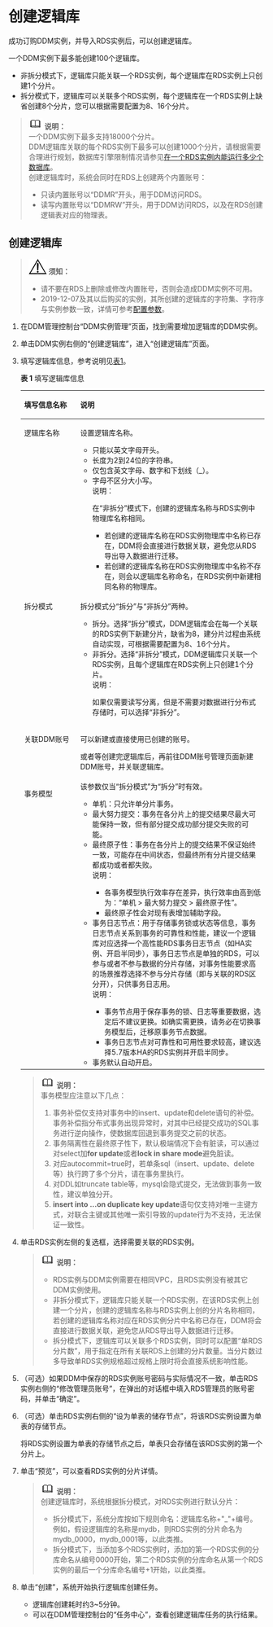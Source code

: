 # 创建逻辑库<a name="ddm_02_0002"></a>

成功订购DDM实例，并导入RDS实例后，可以创建逻辑库。

一个DDM实例下最多能创建100个逻辑库。

-   非拆分模式下，逻辑库只能关联一个RDS实例，每个逻辑库在RDS实例上只创建1个分片。
-   拆分模式下，逻辑库可以关联多个RDS实例，每个逻辑库在一个RDS实例上缺省创建8个分片，您可以根据需要配置为8、16个分片。

>![](public_sys-resources/icon-note.gif) **说明：**   
>一个DDM实例下最多支持18000个分片。  
>DDM逻辑库关联的每个RDS实例下最多可以创建1000个分片，请根据需要合理进行规划，数据库引擎限制情况请参见[在一个RDS实例内能运行多少个数据库](https://support.huaweicloud.com/rds_faq/rds_faq_0007.html)。  
>创建逻辑库时，系统会同时在RDS上创建两个内置账号：  
>-   只读内置账号以“DDMR”开头，用于DDM访问RDS。  
>-   读写内置账号以“DDMRW”开头，用于DDM访问RDS，以及在RDS创建逻辑表对应的物理表。  

## 创建逻辑库<a name="section650858115910"></a>

>![](public_sys-resources/icon-notice.gif) **须知：**   
>-   请不要在RDS上删除或修改内置账号，否则会造成DDM实例不可用。  
>-   2019-12-07及其以后购买的实例，其所创建的逻辑库的字符集、字符序与实例参数一致，详情可参考[配置参数](https://support.huaweicloud.com/usermanual-ddm/ddm-zh-ug-180605007.html)。  

1.  在DDM管理控制台“DDM实例管理”页面，找到需要增加逻辑库的DDM实例。
2.  单击DDM实例右侧的“创建逻辑库”，进入“创建逻辑库”页面。
3.  填写逻辑库信息，参考说明见[表1](#table4441153115610)。

    **表 1**  填写逻辑库信息

    <a name="table4441153115610"></a>
    <table><thead align="left"><tr id="row18437753195620"><th class="cellrowborder" valign="top" width="23%" id="mcps1.2.3.1.1"><p id="p104351253175619"><a name="p104351253175619"></a><a name="p104351253175619"></a>填写信息名称</p>
    </th>
    <th class="cellrowborder" valign="top" width="77%" id="mcps1.2.3.1.2"><p id="p44355533569"><a name="p44355533569"></a><a name="p44355533569"></a>说明</p>
    </th>
    </tr>
    </thead>
    <tbody><tr id="row0437125345620"><td class="cellrowborder" valign="top" width="23%" headers="mcps1.2.3.1.1 "><p id="p443716533569"><a name="p443716533569"></a><a name="p443716533569"></a>逻辑库名称</p>
    </td>
    <td class="cellrowborder" valign="top" width="77%" headers="mcps1.2.3.1.2 "><p id="p19437953145611"><a name="p19437953145611"></a><a name="p19437953145611"></a>设置逻辑库名称。</p>
    <a name="ul11437115305610"></a><a name="ul11437115305610"></a><ul id="ul11437115305610"><li>只能以英文字母开头。</li><li>长度为2到24位的字符串。</li><li>仅包含英文字母、数字和下划线（_）。</li><li>字母不区分大小写。<div class="note" id="note3437205345616"><a name="note3437205345616"></a><a name="note3437205345616"></a><span class="notetitle"> 说明： </span><div class="notebody"><p id="p144371653185620"><a name="p144371653185620"></a><a name="p144371653185620"></a>在“非拆分”模式下，创建的逻辑库名称与RDS实例中物理库名称相同。</p>
    <a name="ul9437155313565"></a><a name="ul9437155313565"></a><ul id="ul9437155313565"><li>若创建的逻辑库名称在RDS实例物理库中名称已存在，DDM将会直接进行数据关联，避免您从RDS导出导入数据进行迁移。</li><li>若创建的逻辑库名称在RDS实例物理库中名称不存在，则会以逻辑库名称命名，在RDS实例中新建相同名称的物理库。</li></ul>
    </div></div>
    </li></ul>
    </td>
    </tr>
    <tr id="row2437165319566"><td class="cellrowborder" valign="top" width="23%" headers="mcps1.2.3.1.1 "><p id="p114371753205619"><a name="p114371753205619"></a><a name="p114371753205619"></a>拆分模式</p>
    </td>
    <td class="cellrowborder" valign="top" width="77%" headers="mcps1.2.3.1.2 "><p id="p1243775310567"><a name="p1243775310567"></a><a name="p1243775310567"></a>拆分模式分“拆分”与“非拆分”两种。</p>
    <a name="ul943713532569"></a><a name="ul943713532569"></a><ul id="ul943713532569"><li>拆分。选择“拆分”模式，DDM逻辑库会在每一个关联的RDS实例下新建分片，缺省为8，建分片过程由系统自动实现，可根据需要配置为8、16个分片。</li><li>非拆分。选择“非拆分”模式，DDM逻辑库只关联一个RDS实例，且每个逻辑库在RDS实例上只创建1个分片。<div class="note" id="note343735318563"><a name="note343735318563"></a><a name="note343735318563"></a><span class="notetitle"> 说明： </span><div class="notebody"><p id="p15437753125612"><a name="p15437753125612"></a><a name="p15437753125612"></a>如果仅需要<span class="keyword" id="keyword17750535152713"><a name="keyword17750535152713"></a><a name="keyword17750535152713"></a>读写分离</span>，但是不需要对数据进行分布式存储时，可以选择“非拆分”。</p>
    </div></div>
    </li></ul>
    </td>
    </tr>
    <tr id="row94371553155614"><td class="cellrowborder" valign="top" width="23%" headers="mcps1.2.3.1.1 "><p id="p9437195385615"><a name="p9437195385615"></a><a name="p9437195385615"></a>关联DDM账号</p>
    </td>
    <td class="cellrowborder" valign="top" width="77%" headers="mcps1.2.3.1.2 "><p id="p19437115316566"><a name="p19437115316566"></a><a name="p19437115316566"></a>可以新建或直接使用已创建的账号。</p>
    <p id="p743765320565"><a name="p743765320565"></a><a name="p743765320565"></a>或者等创建完逻辑库后，再前往DDM账号管理页面新建DDM账号，并关联逻辑库。</p>
    </td>
    </tr>
    <tr id="row6441155313565"><td class="cellrowborder" valign="top" width="23%" headers="mcps1.2.3.1.1 "><p id="p543985315561"><a name="p543985315561"></a><a name="p543985315561"></a><span class="keyword" id="keyword211712011275"><a name="keyword211712011275"></a><a name="keyword211712011275"></a>事务模型</span></p>
    </td>
    <td class="cellrowborder" valign="top" width="77%" headers="mcps1.2.3.1.2 "><div class="p" id="p98981320185918"><a name="p98981320185918"></a><a name="p98981320185918"></a>该参数仅当“拆分模式”为“拆分”时有效。<a name="ul1644195318568"></a><a name="ul1644195318568"></a><ul id="ul1644195318568"><li>单机：只允许单分片事务。</li><li>最大努力提交：事务在各分片上的提交结果尽最大可能保持一致，但有部分提交成功部分提交失败的可能。</li><li>最终原子性：事务在各分片上的提交结果不保证始终一致，可能存在中间状态，但最终所有分片提交结果都成功或者都失败。<div class="note" id="note64391453205614"><a name="note64391453205614"></a><a name="note64391453205614"></a><span class="notetitle"> 说明： </span><div class="notebody"><a name="ul13439953175616"></a><a name="ul13439953175616"></a><ul id="ul13439953175616"><li>各事务模型执行效率存在差异，执行效率由高到低为：“单机 &gt; 最大努力提交 &gt; 最终原子性”。</li><li>最终原子性会对现有表增加辅助字段。</li></ul>
    </div></div>
    </li><li>事务日志节点：用于存储事务锁或状态等信息，事务日志节点关系到事务的可靠性和性能，建议一个逻辑库对应选择一个高性能RDS事务日志节点（如HA实例、开启半同步），事务日志节点是单独的RDS，可以参与或者不参与数据的分片存储，对事务性能要求高的场景推荐选择不参与分片存储（即与关联的RDS区分开），只供事务日志用。<div class="note" id="note344085365612"><a name="note344085365612"></a><a name="note344085365612"></a><span class="notetitle"> 说明： </span><div class="notebody"><a name="ul64402536565"></a><a name="ul64402536565"></a><ul id="ul64402536565"><li>事务节点用于保存事务的锁、日志等重要数据，选定后不建议更换。如确实需更换，请务必在切换事务模型后，迁移原事务节点数据。</li><li>事务日志节点对可靠性和可用性要求较高，建议选择5.7版本HA的RDS实例并开启半同步。</li></ul>
    </div></div>
    </li><li>事务默认自动开启。</li></ul>
    </div>
    </td>
    </tr>
    </tbody>
    </table>

    >![](public_sys-resources/icon-note.gif) **说明：**   
    >事务模型应注意以下几点：  
    >1.  事务补偿仅支持对事务中的insert、update和delete语句的补偿。事务补偿指分布式事务出现异常时，对其中已经提交成功的SQL事务进行逆向操作，使数据库回退到事务提交之前的状态。  
    >2.  事务隔离性在最终原子性下，默认极端情况下会有脏读，可以通过对select加**for update**或者**lock in share mode**避免脏读。  
    >3.  对应autocommit=true时，若单条sql（insert、update、delete等）执行跨了多个分片，请在事务里执行。  
    >4.  对DDL如truncate table等，mysql会隐式提交，无法做到事务一致性，建议单独分开。  
    >5.  **insert into ...on duplicate key update**语句仅支持对唯一主键方式，对联合主键或其他唯一索引导致的update行为不支持，无法保证一致性。  

4.  单击RDS实例左侧的复选框，选择需要关联的RDS实例。

    >![](public_sys-resources/icon-note.gif) **说明：**   
    >-   RDS实例与DDM实例需要在相同VPC，且RDS实例没有被其它DDM实例使用。  
    >-   非拆分模式下，逻辑库只能关联一个RDS实例，在该RDS实例上创建一个分片，创建的逻辑库名称与RDS实例上创的分片名称相同，若创建的逻辑库名称对应在RDS实例分片中名称已存在，DDM将会直接进行数据关联，避免您从RDS导出导入数据进行迁移。  
    >-   拆分模式下，逻辑库可以关联多个RDS实例，同时可以配置“单RDS分片数”，用于指定在所有关联RDS上创建的分片数量。当分片数过多导致单RDS实例规格超过规格上限时将会直接系统影响性能。  

5.  （可选）如果DDM中保存的RDS实例账号密码与实际情况不一致，单击RDS实例右侧的“修改管理员账号”，在弹出的对话框中填入RDS管理员的账号密码，并单击“确定”。
6.  （可选）单击RDS实例右侧的“设为单表的储存节点”，将该RDS实例设置为单表的存储节点。

    将RDS实例设置为单表的存储节点之后，单表只会存储在该RDS实例的第一个分片上。

7.  单击“预览”，可以查看RDS实例的分片详情。

    >![](public_sys-resources/icon-note.gif) **说明：**   
    >创建逻辑库时，系统根据拆分模式，对RDS实例进行默认分片：  
    >-   拆分模式下，系统分库按如下规则命名：逻辑库名称+"\_"+编号。  
    >    例如，假设逻辑库的名称是mydb，则RDS实例的分片命名为mydb\_0000，mydb\_0001等，以此类推。  
    >-   拆分模式下，当添加多个RDS实例时，添加的第一个RDS实例的分库命名从编号0000开始，第二个RDS实例的分库命名从第一个RDS实例的最后一个分库命名编号+1开始，以此类推。  

8.  单击“创建”，系统开始执行逻辑库创建任务。
    -   逻辑库创建耗时约3\~5分钟。
    -   可以在DDM管理控制台的“任务中心”，查看创建逻辑库任务的执行结果。


